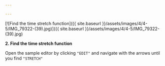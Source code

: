 ```yaml
---

---
```


[![Find the time stretch function]({{ site.baseurl }}/assets/images/4/4-5/IMG_79322-(39).jpg)]({{
site.baseurl }}/assets/images/4/4-5/IMG_79322-(39).jpg)

**2. Find the time stretch function**

Open the sample editor by clicking `"EDIT"` and navigate with the arrows until you find `"STRETCH"`

